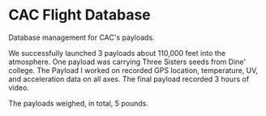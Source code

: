 # CAC Flight Database
Database management for CAC's payloads. 

We successfully launched 3 payloads about 110,000 feet into the atmosphere. 
One payload was carrying Three Sisters seeds from Dine' college. 
The Payload I worked on recorded GPS location, temperature, UV, and acceleration data on all axes. 
The final payload recorded 3 hours of video. 

The payloads weighed, in total, 5 pounds. 

